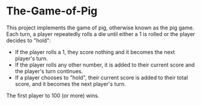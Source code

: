 # The-Game-of-Pig
This project implements the game of pig, otherwise known as the pig game. Each turn, a player repeatedly rolls a die until either a 1 is rolled or the player decides to "hold":
 - If the player rolls a 1, they score nothing and it becomes the next player's turn.
 - If the player rolls any other number, it is added to their current score and the player's turn continues.
 - If a player chooses to "hold", their current score is added to their total score, and it becomes the next player's turn.
 
 The first player to 100 (or more) wins.
